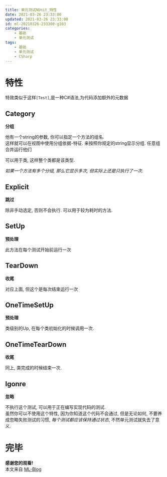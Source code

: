 ```yaml
---
title: 单元测试NUnit_特性
date: 2021-03-26 23:33:00
updated: 2021-03-26 23:33:00
id: ml-20210326-233300-g103
categories:
	- 基础
	- 单元测试
tags: 
	- 基础
	- 单元测试
	- CSharp
---
```


# 特性

特效类似于这样`[Test]`,是一种C#语法,为代码添加额外的元数据  

<!--more-->

## Category

**分组**  

他有一个string的参数, 你可以指定一个方法的组名.  
这样就可以在视图中使用分组依据-特征. 来按照你规定的string显示分组. 任意组合并运行他们

可以用于类, 这样整个类都是该类型.

*如果一个方法有多个分组, 那么它显示多次, 但实际上还是只执行了一次.*

## Explicit

**跳过**

除非手动选定, 否则不会执行. 可以用于较为耗时的方法.

## SetUp

**预处理**

此方法在每个测试开始前运行一次

## TearDown

**收尾**

对应上面, 但这个是每次结束运行一次

## OneTimeSetUp

**预处理**

类级别的Up, 在每个类初始化的时候调用一次.

## OneTimeTearDown

**收尾**

同上, 类完成的时候结束一次.

## Igonre

**忽略**

不执行这个测试, 可以用于正在编写实现代码的测试.  
虽然你可以不使用这个特性, 因为你知道这个代码不会通过, 但是无论如何, 不要养成忽略失败测试的习惯, *每个测试都应该保持通过状态*, 不然单元测试就失去了意义.

# 完毕

**感谢您的观看!**  
本文来自 [ML-Blog][ML-Blog_Link]

<!-- 图片 -->

<!-- 链接 -->

<!-- 水印 -->
[ML-Blog_Link]:https://userminghaoli.github.io/ "我的博客"
